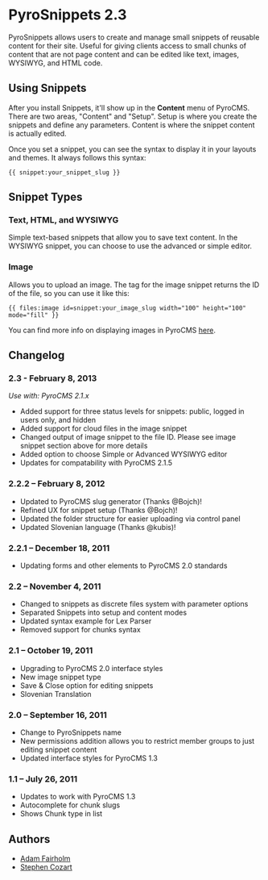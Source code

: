# PyroSnippets 2.3

PyroSnippets allows users to create and manage small snippets of reusable content for their site. Useful for giving clients access to small chunks of content that are not page content and can be edited like text, images, WYSIWYG, and HTML code.

## Using Snippets

After you install Snippets, it'll show up in the **Content** menu of PyroCMS. There are two areas, "Content" and "Setup". Setup is where you create the snippets and define any parameters. Content is where the snippet content is actually edited.

Once you set a snippet, you can see the syntax to display it in your layouts and themes. It always follows this syntax:

	{{ snippet:your_snippet_slug }}

## Snippet Types

### Text, HTML, and WYSIWYG

Simple text-based snippets that allow you to save text content. In the WYSIWYG snippet, you can choose to use the advanced or simple editor.

### Image

Allows you to upload an image. The tag for the image snippet returns the ID of the file, so you can use it like this:

	{{ files:image id=snippet:your_image_slug width="100" height="100" mode="fill" }}

You can find more info on displaying images in PyroCMS [here](http://docs.pyrocms.com/2.1/manual/plugins/files).

## Changelog

### 2.3 - February 8, 2013

_Use with: PyroCMS 2.1.x_

* Added support for three status levels for snippets: public, logged in users only, and hidden
* Added support for cloud files in the image snippet
* Changed output of image snippet to the file ID. Please see image snippet section above for more details
* Added option to choose Simple or Advanced WYSIWYG editor
* Updates for compatability with PyroCMS 2.1.5

### 2.2.2 – February 8, 2012

* Updated to PyroCMS slug generator (Thanks @Bojch)!
* Refined UX for snippet setup (Thanks @Bojch)!
* Updated the folder structure for easier uploading via control panel
* Updated Slovenian language (Thanks @kubis)!

### 2.2.1 – December 18, 2011

* Updating forms and other elements to PyroCMS 2.0 standards

### 2.2 – November 4, 2011

* Changed to snippets as discrete files system with parameter options
* Separated Snippets into setup and content modes
* Updated syntax example for Lex Parser
* Removed support for chunks syntax

### 2.1 – October 19, 2011

* Upgrading to PyroCMS 2.0 interface styles
* New image snippet type
* Save & Close option for editing snippets
* Slovenian Translation

### 2.0 – September 16, 2011

* Change to PyroSnippets name
* New permissions addition allows you to restrict member groups to just editing snippet content
* Updated interface styles for PyroCMS 1.3

### 1.1 – July 26, 2011

* Updates to work with PyroCMS 1.3
* Autocomplete for chunk slugs
* Shows Chunk type in list

## Authors

* [Adam Fairholm](http://twitter.com/adamfairholm)
* [Stephen Cozart](http://twitter.com/stephencozart)
